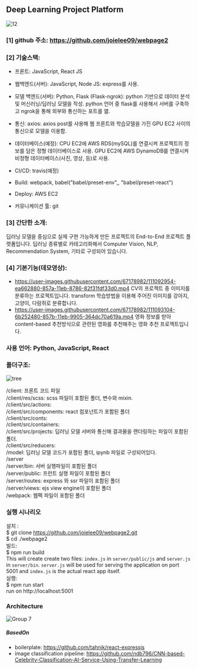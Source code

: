 ## Deep Learning Project Platform

![12](https://user-images.githubusercontent.com/67178982/111092523-a45c9500-8579-11eb-8e5a-f8423ca24d38.PNG)

### [1] github 주소: https://github.com/joielee09/webpage2
### [2] 기술스택:
- 프론트: JavaScript, React JS <br>
- 웹백엔드(서버): JavaScript, Node JS: express를 사용. <br>
- 모델 백엔드(서버): Python, Flask (Flask-ngrok): python 기반으로 데이터 분석 및 머신러닝/딥러닝 모델을 작성. python 언어 중 flask를 사용해서 서버를 구축하고 ngrok을 통해 외부와 통신하는 포트를 엶. <br>

- 통신: axios: axios post를 사용해 웹 프론트와 학습모델을 가진 GPU EC2 사이의 통신으로 모델을 이용함. <br>
- 데이터베이스(예정): CPU EC2에 AWS RDS(mySQL)를 연결시켜 프로젝트의 정보를 담은 정형 데이터베이스로 사용. GPU EC2에 AWS DynamoDB를 연결시켜 비정형 데이터베이스(사진, 영상, 등)로 사용. <br>

- CI/CD: travis(예정) <br>
- Build: webpack, babel("babel/preset-env",, "babel/preset-react") <br>
- Deploy: AWS EC2 <br>
- 커뮤니케이션 툴: git <br>

### [3] 간단한 소개: 
딥러닝 모델을 중심으로 실제 구현 가능하게 만든 프로젝트의 End-to-End 프로젝트 플랫폼입니다. 딥러닝 종류별로 카테고리화해서 Computer Vision, NLP, Recommendation System, 기타로 구성되어 있습니다. <br>

### [4] 기본기능(데모영상):

- https://user-images.githubusercontent.com/67178982/111092954-ea662880-857a-11eb-8786-82f31fdf33d0.mp4
CV의 프로젝트 중 이미지를 분류하는 프로젝트입니다. transform 학습방법을 이용해 주어진 이미지를 강아지, 고양이, 다람쥐로 분류합니다.
- https://user-images.githubusercontent.com/67178982/111093104-6b252480-857b-11eb-9905-364dc70a619a.mp4
영화 정보를 받아 content-based 추천방식으로 관련된 영화를 추천해주는 영화 추천 프로젝트입니다.


### 사용 언어: Python, JavaScript, React

### 폴더구조:
![tree](https://user-images.githubusercontent.com/67178982/111092725-3369ad00-857a-11eb-93d4-d736fe8e5206.png)

/client: 프론트 코드 파일 <br>
/client/res/scss: scss 파일이 포함된 폴더, 변수와 mixin. <br>
/client/src/actions: <br>
/client/src/components: react 컴포넌트가 포함된 폴더 <br>
/client/src/conts: <br>
/client/src/containers: <br>
/client/src/projects: 딥러닝 모델 서버와 통신해 결과물을 랜더링하는 파일이 포함된 폴더. <br>
/client/src/reducers: <br>
/model: 딥러닝 모델 코드가 포함된 폴더, ipynb 파일로 구성되어있다. <br>
/server <br>
/server/bin: 서버 실행파일이 포함된 폴더 <br>
/server/public: 프런트 실행 파일이 포함된 폴더 <br>
/server/routes: express 와 ssr 파일이 포함된 폴더 <br>
/server/views: ejs view engine이 포함된 폴더 <br>
/webpack: 웹팩 파일이 포함된 폴더 <br>

### 실행 시나리오
설치 : <br>
$ git clone https://github.com/joielee09/webpage2.git <br>
$ cd ./webpage2 <br>
빌드: <br>
$ npm run build <br>
This will create create two files: `index.js` in `server/public/js` and `server.js` in `server/bin`. `server.js` will be used for serving the application on port 5001 and `index.js` is the actual react app itself. <br>
실행: <br>
$ npm run start <br>
run on http://localhost:5001 <br>

### Architecture
![Group 7](https://user-images.githubusercontent.com/67178982/111092921-d28ea480-857a-11eb-9714-ee8584a00216.png)


##### BasedOn
- boilerplate: https://github.com/tahnik/react-expressjs
- image classification pipeline: https://github.com/ndb796/CNN-based-Celebrity-Classification-AI-Service-Using-Transfer-Learning
